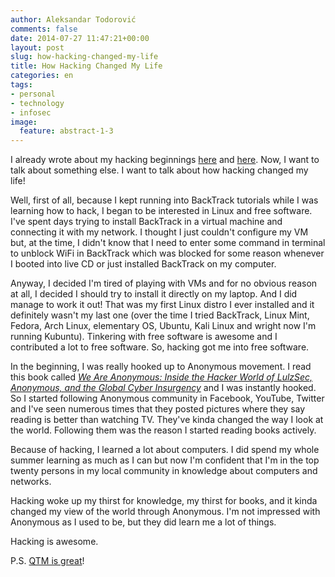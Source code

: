 ```yaml
---
author: Aleksandar Todorović
comments: false
date: 2014-07-27 11:47:21+00:00
layout: post
slug: how-hacking-changed-my-life
title: How Hacking Changed My Life
categories: en
tags:
- personal
- technology
- infosec
image:
  feature: abstract-1-3
---
```


I already wrote about my hacking beginnings [here](https://aleksandartodorovic.wordpress.com/2014/07/12/flashback-my-first-cybersecurity-discovery/) and [here](https://aleksandartodorovic.wordpress.com/2014/07/27/flashback-my-first-steps-in-hacking/). Now, I want to talk about something else. I want to talk about how hacking changed my life!

Well, first of all, because I kept running into BackTrack tutorials while I was learning how to hack, I began to be interested in Linux and free software. I've spent days trying to install BackTrack in a virtual machine and connecting it with my network. I thought I just couldn't configure my VM but, at the time, I didn't know that I need to enter some command in terminal to unblock WiFi in BackTrack which was blocked for some reason whenever I booted into live CD or just installed BackTrack on my computer.

Anyway, I decided I'm tired of playing with VMs and for no obvious reason at all, I decided I should try to install it directly on my laptop. And I did manage to work it out! That was my first Linux distro I ever installed and it definitely wasn't my last one (over the time I tried BackTrack, Linux Mint, Fedora, Arch Linux, elementary OS, Ubuntu, Kali Linux and wright now I'm running Kubuntu). Tinkering with free software is awesome and I contributed a lot to free software. So, hacking got me into free software.

In the beginning, I was really hooked up to Anonymous movement. I read this book called _[We Are Anonymous: Inside the Hacker World of LulzSec, Anonymous, and the Global Cyber Insurgency](http://www.amazon.com/We-Are-Anonymous-LulzSec-Insurgency/dp/0316213527)_ and I was instantly hooked. So I started following Anonymous community in Facebook, YouTube, Twitter and I've seen numerous times that they posted pictures where they say reading is better than watching TV. They've kinda changed the way I look at the world. Following them was the reason I started reading books actively.

Because of hacking, I learned a lot about computers. I did spend my whole summer learning as much as I can but now I'm confident that I'm in the top twenty persons in my local community in knowledge about computers and networks.

Hacking woke up my thirst for knowledge, my thirst for books, and it kinda changed my view of the world through Anonymous. I'm not impressed with Anonymous as I used to be, but they did learn me a lot of things.

Hacking is awesome.

P.S. [QTM is great](https://aleksandartodorovic.wordpress.com/2014/07/27/blogilo-wordpress-integration-is-terrible/)!
